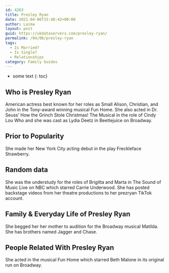```yaml
---
id: 4263
title: Presley Ryan
date: 2021-04-06T15:48:42+00:00
author: Laima
layout: post
guid: https://ukdataservers.com/presley-ryan/
permalink: /04/06/presley-ryan
tags:
  - Is Married?
  - Is Single?
  - Relationships
category: Family Guides
---
```


* some text
{: toc}


## Who is Presley Ryan
                  
                  
                  
American actress best known for her roles as Small Alison, Christian, and John in the Tony-award winning musical Fun Home. She also acted in Dr. Seuss&#8217; How the Grinch Stole Christmas! The Musical in the role of Cindy Lou Who and she was cast as Lydia Deetz in Beetlejuice on Broadway.  
                  
              
            
              
            
                
                
                
## Prior to Popularity
                  
                  
                  
She made her New York City acting debut in the play Freckleface Strawberry.
                  
              
            
              
            
                
                
                
## Random data
                  
                  
                  
She was the understudy for the roles of Brigitta and Marta in The Sound of Music Live on NBC which starred Carrie Underwood. She has posted backstage videos from her theatre productions to her prezryan TikTok account. 
                  
              
            
              
            
                
                
                
## Family & Everyday Life of Presley Ryan
                  
                  
                  
She begged her her mother to audition for the Broadway musical Matilda. She has brothers named Jagger and Chase.
                  
              
            
              
            
                
                
                
## People Related With Presley Ryan
                  
                  
                  
She acted in the musical Fun Home which starred Beth Malone in its original run on Broadway.
                  
              
            
              
            
                
              
            
              
              
            
            
              
            
          
          
          
